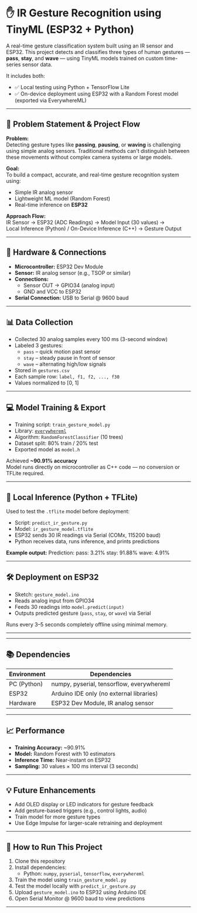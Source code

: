 # ✋ IR Gesture Recognition using TinyML (ESP32 + Python)

A real-time gesture classification system built using an IR sensor and ESP32. This project detects and classifies three types of human gestures — **pass**, **stay**, and **wave** — using TinyML models trained on custom time-series sensor data.

It includes both:
- ✅ Local testing using Python + TensorFlow Lite
- ✅ On-device deployment using ESP32 with a Random Forest model (exported via EverywhereML)

---

## 📘 Problem Statement & Project Flow

**Problem:**  
Detecting gesture types like **passing**, **pausing**, or **waving** is challenging using simple analog sensors. Traditional methods can't distinguish between these movements without complex camera systems or large models.

**Goal:**  
To build a compact, accurate, and real-time gesture recognition system using:
- Simple IR analog sensor  
- Lightweight ML model (Random Forest)  
- Real-time inference on **ESP32**

**Approach Flow:**  
IR Sensor → ESP32 (ADC Readings) → Model Input (30 values) →  
Local Inference (Python) / On-Device Inference (C++) → Gesture Output

---

## 🧪 Hardware & Connections

- **Microcontroller:** ESP32 Dev Module  
- **Sensor:** IR analog sensor (e.g., TSOP or similar)  
- **Connections:**  
  - Sensor OUT → GPIO34 (analog input)  
  - GND and VCC to ESP32  
- **Serial Connection:** USB to Serial @ 9600 baud

---

## 📊 Data Collection

- Collected 30 analog samples every 100 ms (3-second window)
- Labeled 3 gestures:
  - `pass` – quick motion past sensor
  - `stay` – steady pause in front of sensor
  - `wave` – alternating high/low signals
- Stored in `gestures.csv`  
- Each sample row: `label, f1, f2, ..., f30`  
- Values normalized to [0, 1]

---

## 💻 Model Training & Export

- Training script: `train_gesture_model.py`
- Library: [`everywhereml`](https://github.com/eloquentarduino/everywhereml)
- Algorithm: `RandomForestClassifier` (10 trees)
- Dataset split: 80% train / 20% test
- Exported model as `model.h`

Achieved **~90.91% accuracy**  
Model runs directly on microcontroller as C++ code — no conversion or TFLite required.

---

## 🧠 Local Inference (Python + TFLite)

Used to test the `.tflite` model before deployment:

- Script: `predict_ir_gesture.py`
- Model: `ir_gesture_model.tflite`
- ESP32 sends 30 IR readings via Serial (COMx, 115200 baud)
- Python receives data, runs inference, and prints predictions

**Example output:**
Prediction:
pass: 3.21%
stay: 91.88%
wave: 4.91%

---

## 🛠️ Deployment on ESP32

- Sketch: `gesture_model.ino`
- Reads analog input from GPIO34
- Feeds 30 readings into `model.predict(input)`
- Outputs predicted gesture (`pass`, `stay`, or `wave`) via Serial

Runs every 3–5 seconds completely offline using minimal memory.

---

---

## 📚 Dependencies

| Environment | Dependencies |
|-------------|--------------|
| PC (Python) | numpy, pyserial, tensorflow, everywhereml |
| ESP32       | Arduino IDE only (no external libraries) |
| Hardware    | ESP32 Dev Module, IR analog sensor |

---

## 📈 Performance

- **Training Accuracy:** ~90.91%  
- **Model:** Random Forest with 10 estimators  
- **Inference Time:** Near-instant on ESP32  
- **Sampling:** 30 values × 100 ms interval (3 seconds)

---

## 💡 Future Enhancements

- Add OLED display or LED indicators for gesture feedback
- Add gesture-based triggers (e.g., control lights, audio)
- Train model for more gesture types
- Use Edge Impulse for larger-scale retraining and deployment

---

## 📂 How to Run This Project

1. Clone this repository
2. Install dependencies:
   - Python: `numpy`, `pyserial`, `tensorflow`, `everywhereml`
3. Train the model using `train_gesture_model.py`
4. Test the model locally with `predict_ir_gesture.py`
5. Upload `gesture_model.ino` to ESP32 using Arduino IDE
6. Open Serial Monitor @ 9600 baud to view predictions

---

